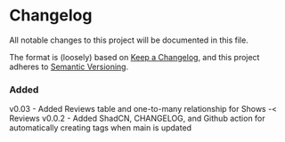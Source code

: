 # Changelog

All notable changes to this project will be documented in this file.

The format is (loosely) based on [Keep a Changelog](https://keepachangelog.com/en/1.1.0/),
and this project adheres to [Semantic Versioning](https://semver.org/spec/v2.0.0.html).

### Added

v0.03 - Added Reviews table and one-to-many relationship for Shows -< Reviews
v0.0.2 - Added ShadCN, CHANGELOG, and Github action for automatically creating tags when main is updated
